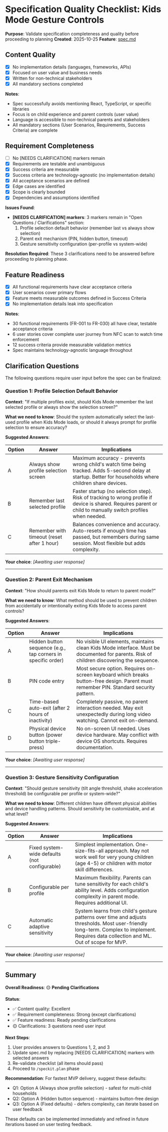 # Specification Quality Checklist: Kids Mode Gesture Controls

**Purpose**: Validate specification completeness and quality before proceeding to planning
**Created**: 2025-10-25
**Feature**: [spec.md](../spec.md)

## Content Quality

- [x] No implementation details (languages, frameworks, APIs)
- [x] Focused on user value and business needs
- [x] Written for non-technical stakeholders
- [x] All mandatory sections completed

**Notes**:
- Spec successfully avoids mentioning React, TypeScript, or specific libraries
- Focus is on child experience and parent controls (user value)
- Language is accessible to non-technical parents and stakeholders
- All mandatory sections (User Scenarios, Requirements, Success Criteria) are complete

## Requirement Completeness

- [ ] No [NEEDS CLARIFICATION] markers remain
- [x] Requirements are testable and unambiguous
- [x] Success criteria are measurable
- [x] Success criteria are technology-agnostic (no implementation details)
- [x] All acceptance scenarios are defined
- [x] Edge cases are identified
- [x] Scope is clearly bounded
- [x] Dependencies and assumptions identified

**Issues Found**:
- **[NEEDS CLARIFICATION] markers**: 3 markers remain in "Open Questions / Clarifications" section:
  1. Profile selection default behavior (remember last vs always show selection)
  2. Parent exit mechanism (PIN, hidden button, timeout)
  3. Gesture sensitivity configuration (per-profile vs system-wide)

**Resolution Required**: These 3 clarifications need to be answered before proceeding to planning phase.

## Feature Readiness

- [x] All functional requirements have clear acceptance criteria
- [x] User scenarios cover primary flows
- [x] Feature meets measurable outcomes defined in Success Criteria
- [x] No implementation details leak into specification

**Notes**:
- 30 functional requirements (FR-001 to FR-030) all have clear, testable acceptance criteria
- 6 user stories cover complete user journey from NFC scan to watch time enforcement
- 12 success criteria provide measurable validation metrics
- Spec maintains technology-agnostic language throughout

## Clarification Questions

The following questions require user input before the spec can be finalized:

### Question 1: Profile Selection Default Behavior

**Context**: "If multiple profiles exist, should Kids Mode remember the last selected profile or always show the selection screen?"

**What we need to know**: Should the system automatically select the last-used profile when Kids Mode loads, or should it always prompt for profile selection to ensure accuracy?

**Suggested Answers**:

| Option | Answer | Implications |
|--------|--------|--------------|
| A      | Always show profile selection screen | Maximum accuracy - prevents wrong child's watch time being tracked. Adds 5-second delay at startup. Better for households where children share devices. |
| B      | Remember last selected profile | Faster startup (no selection step). Risk of tracking to wrong profile if device is shared. Requires parent or child to manually switch profiles when needed. |
| C      | Remember with timeout (reset after 1 hour) | Balances convenience and accuracy. Auto-resets if enough time has passed, but remembers during same session. Most flexible but adds complexity. |

**Your choice**: _[Awaiting user response]_

---

### Question 2: Parent Exit Mechanism

**Context**: "How should parents exit Kids Mode to return to parent mode?"

**What we need to know**: What method should be used to prevent children from accidentally or intentionally exiting Kids Mode to access parent controls?

**Suggested Answers**:

| Option | Answer | Implications |
|--------|--------|--------------|
| A      | Hidden button sequence (e.g., tap corners in specific order) | No visible UI elements, maintains clean Kids Mode interface. Must be documented for parents. Risk of children discovering the sequence. |
| B      | PIN code entry | Most secure option. Requires on-screen keyboard which breaks button-free design. Parent must remember PIN. Standard security pattern. |
| C      | Time-based auto-exit (after 2 hours of inactivity) | Completely passive, no parent interaction needed. May exit unexpectedly during long video watching. Cannot exit on-demand. |
| D      | Physical device button (power button triple-press) | No on-screen UI needed. Uses device hardware. May conflict with device OS shortcuts. Requires documentation. |

**Your choice**: _[Awaiting user response]_

---

### Question 3: Gesture Sensitivity Configuration

**Context**: "Should gesture sensitivity (tilt angle threshold, shake acceleration threshold) be configurable per profile or system-wide?"

**What we need to know**: Different children have different physical abilities and device handling patterns. Should sensitivity be customizable, and at what level?

**Suggested Answers**:

| Option | Answer | Implications |
|--------|--------|--------------|
| A      | Fixed system-wide defaults (not configurable) | Simplest implementation. One-size-fits-all approach. May not work well for very young children (age 4-5) or children with motor skill differences. |
| B      | Configurable per profile | Maximum flexibility. Parents can tune sensitivity for each child's ability level. Adds configuration complexity in parent mode. Requires additional UI. |
| C      | Automatic adaptive sensitivity | System learns from child's gesture patterns over time and adjusts thresholds. Most user-friendly long-term. Complex to implement. Requires data collection and ML. Out of scope for MVP. |

**Your choice**: _[Awaiting user response]_

---

## Summary

**Overall Readiness**: 🟡 **Pending Clarifications**

**Status**:
- ✅ Content quality: Excellent
- ✅ Requirement completeness: Strong (except clarifications)
- ✅ Feature readiness: Ready pending clarifications
- 🟡 Clarifications: 3 questions need user input

**Next Steps**:
1. User provides answers to Questions 1, 2, and 3
2. Update spec.md by replacing [NEEDS CLARIFICATION] markers with selected answers
3. Re-validate checklist (all items should pass)
4. Proceed to `/speckit.plan` phase

**Recommendation**:
For fastest MVP delivery, suggest these defaults:
- Q1: Option A (Always show profile selection) - safest for multi-child households
- Q2: Option A (Hidden button sequence) - maintains button-free design
- Q3: Option A (Fixed defaults) - defers complexity, can iterate based on user feedback

These defaults can be implemented immediately and refined in future iterations based on user testing feedback.
